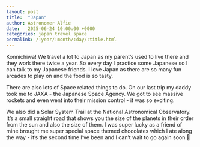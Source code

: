 ```yaml
---
layout: post
title:  "Japan"
author: Astronomer Alfie
date:   2025-06-24 10:00:00 +0000
categories: japan travel space
permalink: /:year/:month/:day/:title.html
---
```


Konnichiwa! We travel a lot to Japan as my parent’s used to live there and they work there twice a year. So every day I practice some Japanese so I can talk to my Japanese friends. I love Japan as there are so many fun arcades to play on and the food is so tasty. 

There are also lots of Space related things to do. On our last trip my daddy took me to JAXA - the Japanese Space Agency. We got to see massive rockets and even went into their mission control - it was so exciting. 

We also did a Solar System Trail at the National Astronomical Observatory. It’s a small straight road that shows you the size of the planets in their order from the sun and also the size of them. I was super lucky as a friend of mine brought me super special space themed chocolates which I ate along the way - it’s the second time I’ve been and I can’t wait to go again soon 🙂
